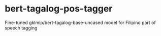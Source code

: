 # bert-tagalog-pos-tagger
Fine-tuned gklmip/bert-tagalog-base-uncased model for Filipino part of speech tagging 
